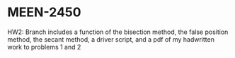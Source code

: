 # MEEN-2450
HW2: Branch includes a function of the bisection method, the false position method, the secant method, a driver script, and a pdf of my hadwritten work to problems 1 and 2 
